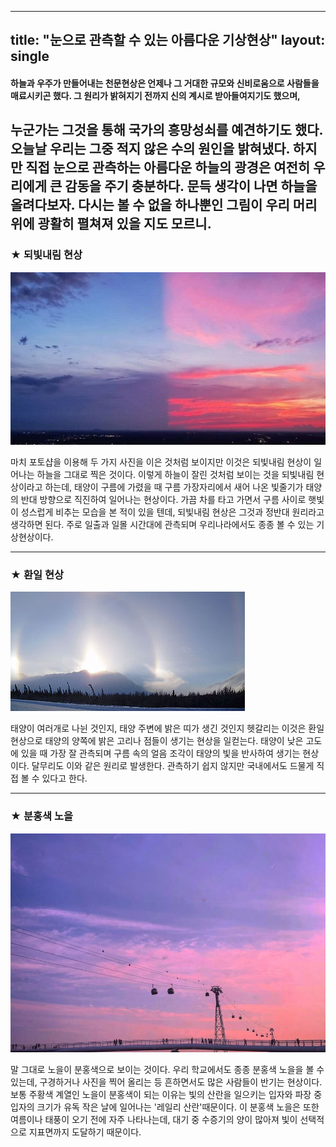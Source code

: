 
---
title: "눈으로 관측할 수 있는 아름다운 기상현상"
layout: single
---


#### 하늘과 우주가 만들어내는 천문현상은 언제나 그 거대한 규모와 신비로움으로 사람들을 매료시키곤 했다. 그 원리가 밝혀지기 전까지 신의 계시로 받아들여지기도 했으며,
누군가는 그것을 통해 국가의 흥망성쇠를 예견하기도 했다. 오늘날 우리는 그중 적지 않은 수의 원인을 밝혀냈다. 하지만 직접 눈으로 관측하는 아름다운 하늘의 광경은 여전히 우리에게
큰 감동을 주기 충분하다. 문득 생각이 나면 하늘을 올려다보자. 다시는 볼 수 없을 하나뿐인 그림이 우리 머리 위에 광활히 펼쳐져 있을 지도 모르니.
---
### ★ 되빛내림 현상
![되빛내림](/assets/images/되빛내림.jpg)

마치 포토샵을 이용해 두 가지 사진을 이은 것처럼 보이지만 이것은 되빛내림 현상이 일어나는 하늘을 그대로 찍은 것이다. 이렇게 하늘이 잘린 것처럼 보이는 것을 되빛내림 현상이라고 
하는데, 태양이 구름에 가렸을 때 구름 가장자리에서 새어 나온 빛줄기가 태양의 반대 방향으로 직진하여 일어나는 현상이다. 가끔 차를 타고 가면서 구름 사이로 햇빛이 성스럽게 비추는 
모습을 본 적이 있을 텐데, 되빛내림 현상은 그것과 정반대 원리라고 생각하면 된다. 주로 일출과 일몰 시간대에 관측되며 우리나라에서도 종종 볼 수 있는 기상현상이다. 

---
### ★ 환일 현상
![환일현상](/assets/images/환일현상.jpg)

태양이 여러개로 나뉜 것인지, 태양 주변에 밝은 띠가 생긴 것인지 헷갈리는 이것은 환일 현상으로 태양의 양쪽에 밝은 고리나 점들이 생기는 현상을 일컫는다. 태양이 낮은 고도에 있을 때 
가장 잘 관측되며 구름 속의 얼음 조각이 태양의 빛을 반사하여 생기는 현상이다. 달무리도 이와 같은 원리로 발생한다. 관측하기 쉽지 않지만 국내에서도 드물게 직접 볼 수 있다고 한다.

---
### ★ 분홍색 노을
![노을](/assets/images/노을.jpg)

말 그대로 노을이 분홍색으로 보이는 것이다. 우리 학교에서도 종종 분홍색 노을을 볼 수 있는데, 구경하거나 사진을 찍어 올리는 등 흔하면서도 많은 사람들이 반기는 현상이다. 
보통 주황색 계열인 노을이 분홍색이 되는 이유는 빛의 산란을 일으키는 입자와 파장 중 입자의 크기가 유독 작은 날에 일어나는 '레일리 산란'때문이다. 이 분홍색 노을은 또한 여름이나 태풍이 
오기 전에 자주 나타나는데, 대기 중 수증기의 양이 많아져 빛이 선택적으로 지표면까지 도달하기 때문이다.
